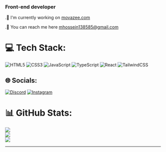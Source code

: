 ### Front-end developer
.🚀 I'm currently working on [movazee.com](https://movazee.com/)

.💭 You can reach me here mhossein138585@gmail.com
# 💻 Tech Stack:
![HTML5](https://img.shields.io/badge/html5-%23E34F26.svg?style=for-the-badge&logo=html5&logoColor=white) ![CSS3](https://img.shields.io/badge/css3-%231572B6.svg?style=for-the-badge&logo=css3&logoColor=white) ![JavaScript](https://img.shields.io/badge/javascript-%23323330.svg?style=for-the-badge&logo=javascript&logoColor=%23F7DF1E) ![TypeScript](https://img.shields.io/badge/typescript-%23007ACC.svg?style=for-the-badge&logo=typescript&logoColor=white) ![React](https://img.shields.io/badge/react-%2320232a.svg?style=for-the-badge&logo=react&logoColor=%2361DAFB) ![TailwindCSS](https://img.shields.io/badge/tailwindcss-%2338B2AC.svg?style=for-the-badge&logo=tailwind-css&logoColor=white)
## 🌐 Socials:
[![Discord](https://img.shields.io/badge/Discord-%237289DA.svg?logo=discord&logoColor=white)](https://discord.gg/https://discord.com/invite/ea4B2fBM) [![Instagram](https://img.shields.io/badge/Instagram-%23E4405F.svg?logo=Instagram&logoColor=white)](https://instagram.com/hossein.shm85) 
# 📊 GitHub Stats:
![](https://github-readme-stats.vercel.app/api?username=HosseinMohammady&theme=tokyonight&hide_border=false&include_all_commits=true&count_private=false)<br/>
![](https://github-readme-streak-stats.herokuapp.com/?user=HosseinMohammady&theme=tokyonight&hide_border=false)<br/>
![](https://github-readme-stats.vercel.app/api/top-langs/?username=HosseinMohammady&theme=tokyonight&hide_border=false&include_all_commits=true&count_private=false&layout=compact)

---
<!-- Proudly created with GPRM ( https://gprm.itsvg.in ) -->
